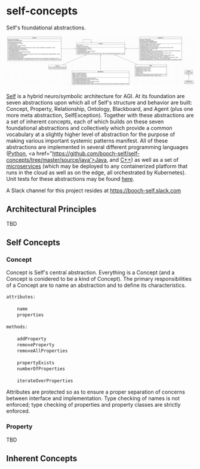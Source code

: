 # self-concepts
Self's foundational abstractions.

<img src="/Documentation/Images/self_concepts.png" alt="self_concepts">

<a href="https://github.com/booch-self">Self</a> is a hybrid neuro/symbolic architecture for AGI. At its foundation are seven abstractions upon which all of Self's structure and behavior are built: Concept, Property, Relationship, Ontology, Blackboard, and Agent (plus one more meta abstraction, SelfException). Together with these abstractions are a set of inherent concepts, each of which builds on these seven foundational abstractions and collectively which provide a common vocabulary at a slightly higher level of abstraction for the purpose of making various important systemic patterns manifest. All of these abstractions are implemented in several different programming languages (<a href="https://github.com/booch-self/self-concepts/tree/master/source/python">Python</a>, <a href="https://github.com/booch-self/self-concepts/tree/master/source/java'>Java</a>, and <a href="https://github.com/booch-self/self-concepts/tree/master/source/c++">C++</a>) as well as a set of <a href="https://github.com/booch-self/self-concepts/tree/master/microservices">microservices</a> (which may be deployed to any containerized platform that runs in the cloud as well as on the edge, all orchestrated by Kubernetes). Unit tests for these abstractions may be found <a href="https://github.com/booch-self/self-concepts/tree/master/tests">here</a>.
  
A Slack channel for this project resides at <a href="https://booch-self.slack.com">https://booch-self.slack.com</a>
  
## Architectural Principles
  
TBD
  
## Self Concepts
  
### Concept
  
Concept is Self's central abstraction. Everything is a Concept (and a Concept is conidered to be a kind of Concept). The primary responsibilities of a Concept are to name an abstraction and to define its characteristics.

    attributes:

        name
        properties

    methods:

        addProperty
        removeProperty
        removeAllProperties

        propertyExists
        numberOfProperties

        iterateOverProperties

Attributes are protected so as to ensure a proper separation of concerns between interface and implementation. Type checking of names is not enforced; type checking of properties and property classes are strictly enforced.

### Property

TBD

## Inherent Concepts
